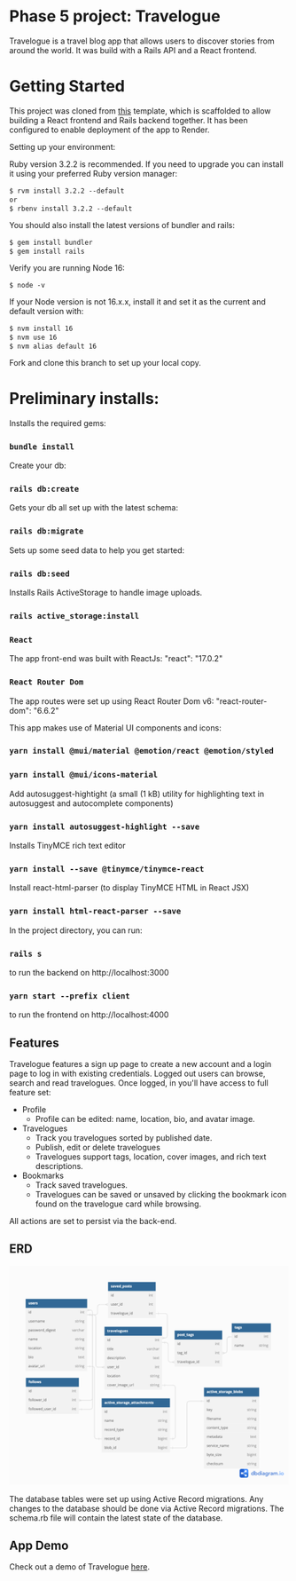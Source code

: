 # Phase 5 project: Travelogue

Travelogue is a travel blog app that allows users to discover stories from around the world. It was build with a Rails API and a React frontend.

# Getting Started

This project was cloned from [this](https://github.com/learn-co-curriculum/project-template-react-rails-api) template, which is scaffolded to allow building a React frontend and Rails backend together. It has been configured to enable deployment of the app to Render.

Setting up your environment:

Ruby version 3.2.2 is recommended. If you need to upgrade you can install it using your preferred Ruby version manager:

    $ rvm install 3.2.2 --default
    or 
    $ rbenv install 3.2.2 --default

You should also install the latest versions of bundler and rails:

    $ gem install bundler
    $ gem install rails

Verify you are running Node 16:

    $ node -v

If your Node version is not 16.x.x, install it and set it as the current and default version with:

    $ nvm install 16
    $ nvm use 16
    $ nvm alias default 16

Fork and clone this branch to set up your local copy.

# Preliminary installs:

Installs the required gems:
### `bundle install` 

Create your db:
### `rails db:create` 

Gets your db all set up with the latest schema:
### `rails db:migrate` 

Sets up some seed data to help you get started:
### `rails db:seed` 

Installs Rails ActiveStorage to handle image uploads.
### `rails active_storage:install`

### `React`
The app front-end was built with ReactJs:
    "react": "17.0.2"


### `React Router Dom`
The app routes were set up using React Router Dom v6:
    "react-router-dom": "6.6.2"


This app makes use of Material UI components and icons:

### `yarn install @mui/material @emotion/react @emotion/styled`
### `yarn install @mui/icons-material`

Add autosuggest-hightight (a small (1 kB) utility for highlighting text in autosuggest and autocomplete components)
### `yarn install autosuggest-highlight --save`


Installs TinyMCE rich text editor
### `yarn install --save @tinymce/tinymce-react`


Install react-html-parser (to display TinyMCE HTML in React JSX)
### `yarn install html-react-parser --save`


In the project directory, you can run:

### `rails s` 
to run the backend on http://localhost:3000
### `yarn start --prefix client` 
to run the frontend on http://localhost:4000

## Features

Travelogue features a sign up page to create a new account and a login page to log in with existing credentials. Logged out users can browse, search and read travelogues. Once logged, in you'll have access to full feature set:

- Profile
    - Profile can be edited: name, location, bio, and avatar image.
- Travelogues
    - Track you travelogues sorted by published date.
    - Publish, edit or delete travelogues
    - Travelogues support tags, location, cover images, and rich text descriptions.
- Bookmarks
    - Track saved travelogues.
    - Travelogues can be saved or unsaved by clicking the bookmark icon found on the travelogue card while browsing.

All actions are set to persist via the back-end.

## ERD

<img src="client/src/assets/ERD.png" />


The database tables were set up using Active Record migrations. Any changes to the database should be done via Active Record migrations. The schema.rb file will contain the latest state of the database.

## App Demo

Check out a demo of Travelogue [here](https://youtu.be/OtMjASLNw6g).